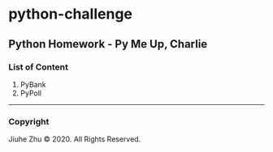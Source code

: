 # python-challenge
## Python Homework - Py Me Up, Charlie
### List of Content
1. PyBank
2. PyPoll
---
### Copyright
Jiuhe Zhu © 2020. All Rights Reserved.
